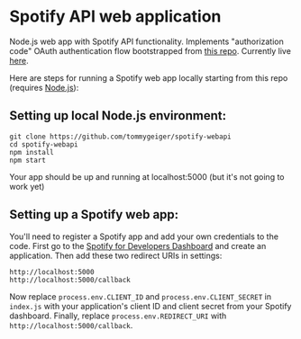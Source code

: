 # Spotify API web application

Node.js web app with Spotify API functionality. Implements "authorization code" OAuth authentication flow bootstrapped from [this repo](https://github.com/spotify/web-api-auth-examples). Currently live [here](https://immense-badlands-71977.herokuapp.com/).

Here are steps for running a Spotify web app locally starting from this repo (requires [Node.js](https://nodejs.org/en/)):

## Setting up local Node.js environment:
```
git clone https://github.com/tommygeiger/spotify-webapi
cd spotify-webapi
npm install
npm start
```
Your app should be up and running at localhost:5000 (but it's not going to work yet)

## Setting up a Spotify web app:

You'll need to register a Spotify app and add your own credentials to the code. First go to the [Spotify for Developers Dashboard](https://developer.spotify.com/dashboard) and create an application. Then add these two redirect URIs in settings:
```
http://localhost:5000
http://localhost:5000/callback
```
Now replace `process.env.CLIENT_ID` and `process.env.CLIENT_SECRET` in `index.js` with your application's client ID and client secret from your Spotify dashboard. Finally, replace `process.env.REDIRECT_URI` with `http://localhost:5000/callback`.
